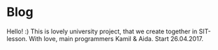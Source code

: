 # Blog
Hello! :)
This is lovely university project, that we create together in SIT-lesson.
With love, main programmers Kamil & Aida.
Start 26.04.2017.
